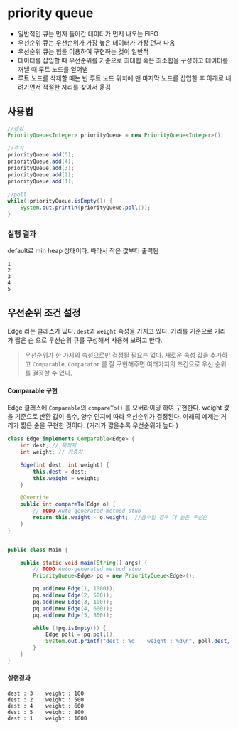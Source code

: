 # priority queue

* 일반적인 큐는 먼저 들어간 데이터가 먼저 나오는 FIFO
* 우선순위 큐는 우선순위가 가장 높은 데이터가 가장 먼저 나옴
* 우선순위 큐는 힙을 이용하여 구현하는 것이 일반적
* 데이터를 삽입할 때 우선순위를 기준으로 최대힙 혹은 최소힙을 구성하고 데이터를 꺼낼 때 루트 노드를 얻어냄
* 루트 노드를 삭제할 때는 빈 루트 노드 위치에 맨 마지막 노드를 삽입한 후 아래로 내려가면서 적절한 자리를 찾아서 옮김

## 사용법

```java
//생성
PriorityQueue<Integer> priorityQueue = new PriorityQueue<Integer>();
		
//추가
priorityQueue.add(5);
priorityQueue.add(4);
priorityQueue.add(3);
priorityQueue.add(2);
priorityQueue.add(1);
		
//poll
while(!priorityQueue.isEmpty()) {
	System.out.println(priorityQueue.poll());
}
```

### 실행 결과

default로 min heap 상태이다. 따라서 작은 값부터 출력됨

```text
1
2
3
4
5
```

## 우선순위 조건 설정

Edge 라는 클래스가 있다. `dest`과 `weight` 속성을 가지고 있다. 거리를 기준으로 거리가 짧은 순 으로 우선순위 큐를 구성해서 사용해 보려고 한다.

> 우선순위가 한 가지의 속성으로만 결정될 필요는 없다. 새로운 속성 값을 추가하고 `Comparable`, `Comparator` 를 잘 구현해주면 여러가지의 조건으로 우선 순위를 결정할 수 있다.

#### Comparable 구현 <a id="comparable-&#xAD6C;&#xD604;"></a>

Edge 클래스에 `Comparable`의 `compareTo()` 를 오버라이딩 하여 구현한다. weight 값을 기준으로 반환 값이 음수, 양수 인지에 따라 우선순위가 결정된다. 아래의 예제는 거리가 짧은 순을 구현한 것이다. \(거리가 짧을수록 우선순위가 높다.\)

```java
class Edge implements Comparable<Edge> {
	int dest; // 목적지
	int weight; // 가중치

	Edge(int dest, int weight) {
		this.dest = dest;
		this.weight = weight;
	}

	@Override
	public int compareTo(Edge o) {
		// TODO Auto-generated method stub
		return this.weight - o.weight;	//음수일 경우 더 높은 우선순
	}
}


public class Main {

	public static void main(String[] args) {
		// TODO Auto-generated method stub
		PriorityQueue<Edge> pq = new PriorityQueue<Edge>();

		pq.add(new Edge(1, 1000));
		pq.add(new Edge(2, 500));
		pq.add(new Edge(3, 100));
		pq.add(new Edge(4, 600));
		pq.add(new Edge(5, 800));

		while (!pq.isEmpty()) {
			Edge poll = pq.poll();
			System.out.printf("dest : %d	weight : %d\n", poll.dest, poll.weight);
		}
	}
}
```

#### 실행결과

```text
dest : 3	weight : 100
dest : 2	weight : 500
dest : 4	weight : 600
dest : 5	weight : 800
dest : 1	weight : 1000
```

